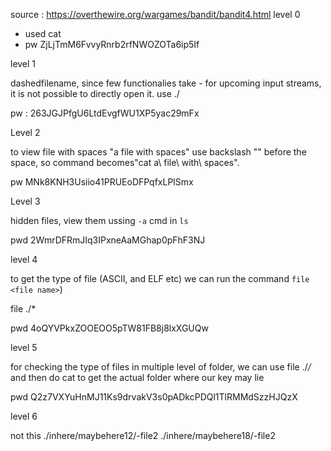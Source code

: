 source : https://overthewire.org/wargames/bandit/bandit4.html
level 0 

* used cat 
* pw ZjLjTmM6FvvyRnrb2rfNWOZOTa6ip5If

level 1

dashedfilename, since few functionalies take - for upcoming input streams, it is not possible to directly open it.
use ./<file name>

pw : 263JGJPfgU6LtdEvgfWU1XP5yac29mFx

Level 2

to view file with spaces "a file with spaces"
use backslash "\" before the space, so command becomes"cat a\ file\ with\ spaces".

pw MNk8KNH3Usiio41PRUEoDFPqfxLPlSmx

Level 3

hidden files, view them ussing `-a` cmd in `ls`

pwd 2WmrDFRmJIq3IPxneAaMGhap0pFhF3NJ

level 4

to get the type of file (ASCII, and ELF etc) we can run the command `file <file name>`)

file ./*

pwd 4oQYVPkxZOOEOO5pTW81FB8j8lxXGUQw

level 5


for checking the type of files in multiple level of folder, we can use file ./*/* and then do cat to get the actual folder where our key may lie

pwd Q2z7VXYuHnMJ11Ks9drvakV3s0pADkcPDQl1TlRMMdSzzHJQzX

level 6

not this 
./inhere/maybehere12/-file2
./inhere/maybehere18/-file2
